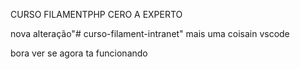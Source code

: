 CURSO FILAMENTPHP CERO A EXPERTO

nova alteração"# curso-filament-intranet" 
mais uma coisain vscode

bora ver se agora ta funcionando
